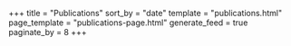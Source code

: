 +++
title = "Publications"
sort_by = "date"
template = "publications.html"
page_template = "publications-page.html"
generate_feed = true
paginate_by = 8
+++
